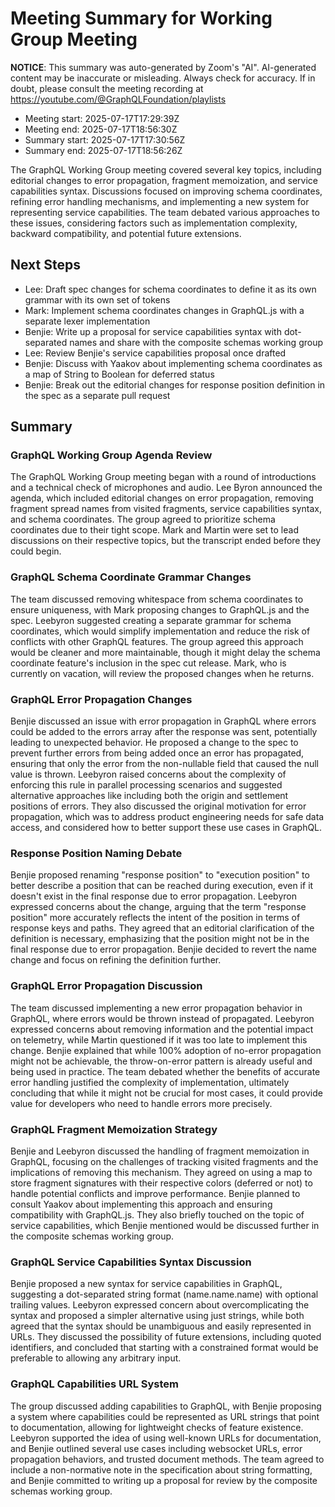 # Meeting Summary for Working Group Meeting

**NOTICE**: This summary was auto-generated by Zoom's "AI". AI-generated
content may be inaccurate or misleading. Always check for accuracy. If in
doubt, please consult the meeting recording at
https://youtube.com/@GraphQLFoundation/playlists

- Meeting start: 2025-07-17T17:29:39Z
- Meeting end: 2025-07-17T18:56:30Z
- Summary start: 2025-07-17T17:30:56Z
- Summary end: 2025-07-17T18:56:26Z

The GraphQL Working Group meeting covered several key topics, including editorial changes to error propagation, fragment memoization, and service capabilities syntax. Discussions focused on improving schema coordinates, refining error handling mechanisms, and implementing a new system for representing service capabilities. The team debated various approaches to these issues, considering factors such as implementation complexity, backward compatibility, and potential future extensions.

## Next Steps

- Lee: Draft spec changes for schema coordinates to define it as its own grammar with its own set of tokens
- Mark: Implement schema coordinates changes in GraphQL.js with a separate lexer implementation
- Benjie: Write up a proposal for service capabilities syntax with dot-separated names and share with the composite schemas working group
- Lee: Review Benjie's service capabilities proposal once drafted
- Benjie: Discuss with Yaakov about implementing schema coordinates as a map of String to Boolean for deferred status
- Benjie: Break out the editorial changes for response position definition in the spec as a separate pull request

## Summary

### GraphQL Working Group Agenda Review

The GraphQL Working Group meeting began with a round of introductions and a technical check of microphones and audio. Lee Byron announced the agenda, which included editorial changes on error propagation, removing fragment spread names from visited fragments, service capabilities syntax, and schema coordinates. The group agreed to prioritize schema coordinates due to their tight scope. Mark and Martin were set to lead discussions on their respective topics, but the transcript ended before they could begin.

### GraphQL Schema Coordinate Grammar Changes

The team discussed removing whitespace from schema coordinates to ensure uniqueness, with Mark proposing changes to GraphQL.js and the spec. Leebyron suggested creating a separate grammar for schema coordinates, which would simplify implementation and reduce the risk of conflicts with other GraphQL features. The group agreed this approach would be cleaner and more maintainable, though it might delay the schema coordinate feature's inclusion in the spec cut release. Mark, who is currently on vacation, will review the proposed changes when he returns.

### GraphQL Error Propagation Changes

Benjie discussed an issue with error propagation in GraphQL where errors could be added to the errors array after the response was sent, potentially leading to unexpected behavior. He proposed a change to the spec to prevent further errors from being added once an error has propagated, ensuring that only the error from the non-nullable field that caused the null value is thrown. Leebyron raised concerns about the complexity of enforcing this rule in parallel processing scenarios and suggested alternative approaches like including both the origin and settlement positions of errors. They also discussed the original motivation for error propagation, which was to address product engineering needs for safe data access, and considered how to better support these use cases in GraphQL.

### Response Position Naming Debate

Benjie proposed renaming "response position" to "execution position" to better describe a position that can be reached during execution, even if it doesn't exist in the final response due to error propagation. Leebyron expressed concerns about the change, arguing that the term "response position" more accurately reflects the intent of the position in terms of response keys and paths. They agreed that an editorial clarification of the definition is necessary, emphasizing that the position might not be in the final response due to error propagation. Benjie decided to revert the name change and focus on refining the definition further.

### GraphQL Error Propagation Discussion

The team discussed implementing a new error propagation behavior in GraphQL, where errors would be thrown instead of propagated. Leebyron expressed concerns about removing information and the potential impact on telemetry, while Martin questioned if it was too late to implement this change. Benjie explained that while 100% adoption of no-error propagation might not be achievable, the throw-on-error pattern is already useful and being used in practice. The team debated whether the benefits of accurate error handling justified the complexity of implementation, ultimately concluding that while it might not be crucial for most cases, it could provide value for developers who need to handle errors more precisely.

### GraphQL Fragment Memoization Strategy

Benjie and Leebyron discussed the handling of fragment memoization in GraphQL, focusing on the challenges of tracking visited fragments and the implications of removing this mechanism. They agreed on using a map to store fragment signatures with their respective colors (deferred or not) to handle potential conflicts and improve performance. Benjie planned to consult Yaakov about implementing this approach and ensuring compatibility with GraphQL.js. They also briefly touched on the topic of service capabilities, which Benjie mentioned would be discussed further in the composite schemas working group.

### GraphQL Service Capabilities Syntax Discussion

Benjie proposed a new syntax for service capabilities in GraphQL, suggesting a dot-separated string format (name.name.name) with optional trailing values. Leebyron expressed concern about overcomplicating the syntax and proposed a simpler alternative using just strings, while both agreed that the syntax should be unambiguous and easily represented in URLs. They discussed the possibility of future extensions, including quoted identifiers, and concluded that starting with a constrained format would be preferable to allowing any arbitrary input.

### GraphQL Capabilities URL System

The group discussed adding capabilities to GraphQL, with Benjie proposing a system where capabilities could be represented as URL strings that point to documentation, allowing for lightweight checks of feature existence. Leebyron supported the idea of using well-known URLs for documentation, and Benjie outlined several use cases including websocket URLs, error propagation behaviors, and trusted document methods. The team agreed to include a non-normative note in the specification about string formatting, and Benjie committed to writing up a proposal for review by the composite schemas working group.
